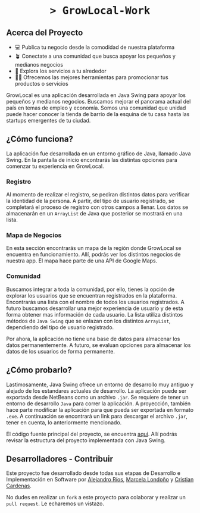 <h1 align="center">
    <tt>> GrowLocal-Work</tt>
</h1>

<h2>
    Acerca del Proyecto
</h2> 
<ul>
    <li>💻 Publica tu negocio desde la comodidad de nuestra plataforma</a></li>
    <li>🪴 Conectate a una comunidad que busca apoyar los pequeños y medianos negocios</li>
    <li>🚩 Explora los servicios a tu alrededor</li>
    <li>👩‍🎓 Ofrecemos las mejores herramientas para promocionar tus productos o servicios</li>
</ul>

<p>
    GrowLocal es una aplicación desarrollada en Java Swing para apoyar los pequeños y medianos negocios. Buscamos mejorar el panorama actual del país en temas de empleo y economía. Somos una comunidad que unidad puede hacer conocer la tienda de barrio de la esquina de tu casa hasta las startups emergentes de tu ciudad.
</p>

<h2>
    ¿Cómo funciona?
</h2> 

<p>
    La aplicación fue desarrollada en un entorno gráfico de Java, llamado Java Swing. En la pantalla de inicio encontrarás las distintas opciones para comenzar tu experiencia en GrowLocal.
</p>

<h3>
    Registro
</h3>
<p>
    Al momento de realizar el registro, se pediran distintos datos para verificar la identidad de la persona. A partir, del tipo de usuario registrado, se completará el proceso de registro con otros campos a llenar. Los datos se almacenarán en un <code>ArrayList</code> de Java que posterior se mostrará en una lista.
</p>
<h3>
    Mapa de Negocios
</h3>
<p>
    En esta sección encontrarás un mapa de la región donde GrowLocal se encuentra en funcionamiento. Allí, podrás ver los distintos negocios de nuestra app. El mapa hace parte de una API de Google Maps.
</p>
<h3>
    Comunidad
</h3>
<p>
    Buscamos integrar a toda la comunidad, por ello, tienes la opción de explorar los usuarios que se encuentran registrados en la plataforma. Encontrarás una lista con el nombre de todos los usuarios registrados. A futuro buscamos desarrollar una mejor experiencia de usuario y de esta forma obtener mas información de cada usuario. La lista utiliza distintos métodos de <code>Java Swing</code> que se enlazan con los distintos <code>ArrayList</code>, dependiendo del tipo de usuario registrado.
</p>
<p>
    Por ahora, la aplicación no tiene una base de datos para almacenar los datos permanentemente. A futuro, se evaluan opciones para almacenar los datos de los usuarios de forma permanente.
</p>
<h2>
    ¿Cómo probarlo?
</h2>
<p>
    Lastimosamente, Java Swing ofrece un entorno de desarrollo muy antiguo y alejado de los estandares actuales de desarrollo. La aplicación puede ser exportada desde NetBeans como un archivo <code>.jar</code>. Se requiere de tener un entorno de desarrollo <code>Java</code> para correr la aplicación. A proyección, también hace parte modificar la aplicación para que pueda ser exportada en formato <code>.exe</code>. A continuación se encontrará un link para descargar el archivo <code>.jar</code>, tener en cuenta, lo anteriormente mencionado.
</p>
<p>
    El código fuente principal del proyecto, se encuentra <a href="https://github.com/alejoriosm04/get-work-project/tree/main/src/main/java/com/mycompany/mavenproject1">aquí</a>. Allí podrás revisar la estructura del proyecto implementada con Java Swing.
</p>
<h2>
    Desarrolladores - Contribuir
</h2>
<p>
    Este proyecto fue desarrollado desde todas sus etapas de Desarrollo e Implementación en Software por <a href="https://github.com/alejoriosm04">Alejandro Ríos</a>, <a href="https://github.com/mlondono13">Marcela Londoño</a> y <a href="">Cristian Cardenas</a>.
</p>
<p>
    No dudes en realizar un <code>fork</code> a este proyecto para colaborar y realizar un <code>pull request</code>. Le echaremos un vistazo.
</p>
